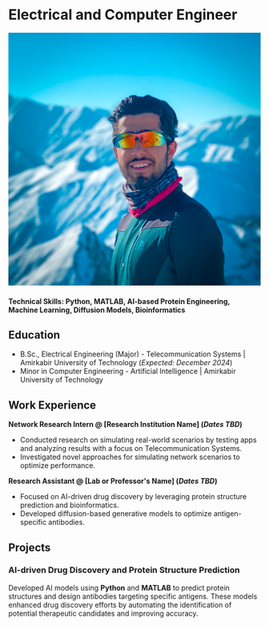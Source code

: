 # Electrical and Computer Engineer

![Profile Picture](assets/img/profile.jpg)

#### Technical Skills: Python, MATLAB, AI-based Protein Engineering, Machine Learning, Diffusion Models, Bioinformatics

## Education
- B.Sc., Electrical Engineering (Major) - Telecommunication Systems | Amirkabir University of Technology (_Expected: December 2024_)
- Minor in Computer Engineering - Artificial Intelligence | Amirkabir University of Technology

## Work Experience
**Network Research Intern @ [Research Institution Name] (_Dates TBD_)**
- Conducted research on simulating real-world scenarios by testing apps and analyzing results with a focus on Telecommunication Systems.
- Investigated novel approaches for simulating network scenarios to optimize performance.

**Research Assistant @ [Lab or Professor's Name] (_Dates TBD_)**
- Focused on AI-driven drug discovery by leveraging protein structure prediction and bioinformatics.
- Developed diffusion-based generative models to optimize antigen-specific antibodies.

## Projects
### AI-driven Drug Discovery and Protein Structure Prediction
Developed AI models using **Python** and **MATLAB** to predict protein structures and design antibodies targeting specific antigens. These models enhanced drug discovery efforts by automating the identification of potential therapeutic candidates and improving accuracy.






